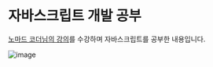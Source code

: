 # 자바스크립트 개발 공부

[노마드 코더님의 강의](https://nomadcoders.co/javascript-for-beginners?utm_medium=website&utm_source=webpage&utm_campaign=roadmap)를 수강하며 자바스크립트를 공부한 내용입니다.

![image](https://github.com/user-attachments/assets/f06210fd-3821-43e8-b26d-b19bc664adf8)
